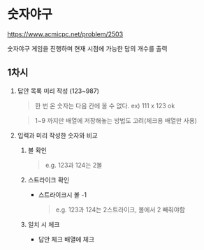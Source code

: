 # 숫자야구

https://www.acmicpc.net/problem/2503

숫자야구 게임을 진행하며 현재 시점에 가능한 답의 개수를 출력

## 1차시

1. 답안 목록 미리 작성 (123~987)

   > 한 번 온 숫자는 다음 칸에 올 수 없다. ex) 111 x 123 ok

   > 1~9 까지만 배열에 저장해놓는 방법도 고려(체크용 배열만 사용)

2. 입력과 미리 작성한 숫자와 비교

   1. 볼 확인

      > e.g. 123과 124는 2볼

   2. 스트라이크 확인

      - 스트라이크시 볼 -1
        > e.g. 123과 124는 2스트라이크, 볼에서 2 빼줘야함

   3. 일치 시 체크
      - 답안 체크 배열에 체크
